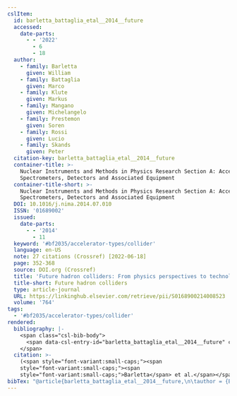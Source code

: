 ```yaml
---
cslItem:
  id: barletta_battaglia_etal__2014__future
  accessed:
    date-parts:
      - - '2022'
        - 6
        - 18
  author:
    - family: Barletta
      given: William
    - family: Battaglia
      given: Marco
    - family: Klute
      given: Markus
    - family: Mangano
      given: Michelangelo
    - family: Prestemon
      given: Soren
    - family: Rossi
      given: Lucio
    - family: Skands
      given: Peter
  citation-key: barletta_battaglia_etal__2014__future
  container-title: >-
    Nuclear Instruments and Methods in Physics Research Section A: Accelerators,
    Spectrometers, Detectors and Associated Equipment
  container-title-short: >-
    Nuclear Instruments and Methods in Physics Research Section A: Accelerators,
    Spectrometers, Detectors and Associated Equipment
  DOI: 10.1016/j.nima.2014.07.010
  ISSN: '01689002'
  issued:
    date-parts:
      - - '2014'
        - 11
  keyword: '#bf2035/accelerator-types/collider'
  language: en-US
  note: 27 citations (Crossref) [2022-06-18]
  page: 352-368
  source: DOI.org (Crossref)
  title: 'Future hadron colliders: From physics perspectives to technology R&D'
  title-short: Future hadron colliders
  type: article-journal
  URL: https://linkinghub.elsevier.com/retrieve/pii/S0168900214008523
  volume: '764'
tags:
  - '#bf2035/accelerator-types/collider'
rendered:
  bibliography: |-
    <span class="csl-bib-body">
      <span data-csl-entry-id="barletta_battaglia_etal__2014__future" class="csl-entry"><span class='author-bib'>Barletta, Battaglia, M., Klute, M., Mangano, M., Prestemon, S., Rossi, L., &#38; Skands, P.</span>. <span class='date-bib'>(2014)</span>. <span class='title'><b>Future hadron colliders: From physics perspectives to technology R&#38;D</b></span>. <i>Nuclear Instruments and Methods in Physics Research Section A: Accelerators, Spectrometers, Detectors and Associated Equipment</i>, <i>764</i>, 352–368. <span class='URL'><a href='https://doi.org/10.1016/j.nima.2014.07.010'>LINK</a></span></span>
    </span>
  citation: >-
    (<span style="font-variant:small-caps;"><span
    style="font-variant:small-caps;"><span
    style="font-variant:small-caps;">Barletta</span> et al.</span></span>, 2014)
bibTex: "@article{barletta_battaglia_etal__2014__future,\n\tauthor = {Barletta, William and Battaglia, Marco and Klute, Markus and Mangano, Michelangelo and Prestemon, Soren and Rossi, Lucio and Skands, Peter},\n\tjournal = {Nuclear Instruments and Methods in Physics Research Section A: Accelerators, Spectrometers, Detectors and Associated Equipment},\n\tdoi = {10.1016/j.nima.2014.07.010},\n\tissn = {01689002},\n\tyear = {2014},\n\tmonth = {11},\n\tnote = {27 citations (Crossref) [2022-06-18]},\n\tpages = {352--368},\n\ttitle = {Future hadron colliders: From physics perspectives to technology {R}&{D}},\n\turl = {https://linkinghub.elsevier.com/retrieve/pii/S0168900214008523},\n\thowpublished = {https://linkinghub.elsevier.com/retrieve/pii/S0168900214008523},\n\tvolume = {764},\n}\n\n"
---
```

